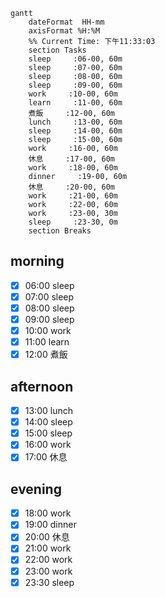 ```mermaid
gantt
    dateFormat  HH-mm
    axisFormat %H:%M
    %% Current Time: 下午11:33:03
    section Tasks
    sleep     :06-00, 60m
    sleep     :07-00, 60m
    sleep     :08-00, 60m
    sleep     :09-00, 60m
    work     :10-00, 60m
    learn     :11-00, 60m
    煮飯     :12-00, 60m
    lunch     :13-00, 60m
    sleep     :14-00, 60m
    sleep     :15-00, 60m
    work     :16-00, 60m
    休息     :17-00, 60m
    work     :18-00, 60m
    dinner     :19-00, 60m
    休息     :20-00, 60m
    work     :21-00, 60m
    work     :22-00, 60m
    work     :23-00, 30m
    sleep     :23-30, 0m
    section Breaks

```

## morning
 
- [x] 06:00 sleep
- [x] 07:00 sleep
- [x] 08:00 sleep
- [x] 09:00 sleep
- [x] 10:00 work
- [x] 11:00 learn
- [x] 12:00 煮飯
      
## afternoon

- [x] 13:00 lunch
- [x] 14:00 sleep
- [x] 15:00 sleep
- [x] 16:00 work
- [x] 17:00 休息
      
## evening

- [x] 18:00 work
- [x] 19:00 dinner
- [x] 20:00 休息
- [x] 21:00 work
- [x] 22:00 work
- [x] 23:00 work
- [x] 23:30 sleep